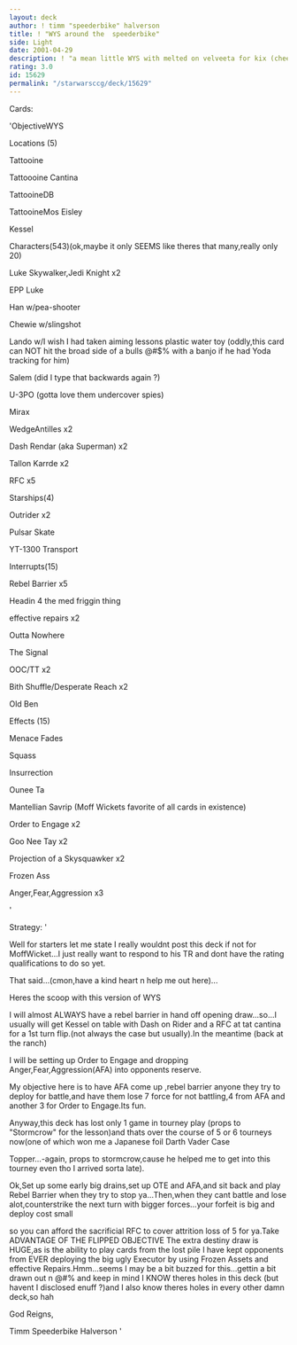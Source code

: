 ```yaml
---
layout: deck
author: ! timm "speederbike" halverson
title: ! "WYS around the  speederbike"
side: Light
date: 2001-04-29
description: ! "a mean little WYS with melted on velveeta for kix (cheese,baby)and Mr. Cheese may even be impressed here :)"
rating: 3.0
id: 15629
permalink: "/starwarsccg/deck/15629"
---
```

Cards: 

'ObjectiveWYS

Locations (5)

Tattooine

Tattoooine Cantina

TattooineDB

TattooineMos Eisley

Kessel


Characters(543)(ok,maybe it only SEEMS like theres that many,really only 20)


Luke Skywalker,Jedi Knight x2

EPP Luke 

Han w/pea-shooter

Chewie w/slingshot

Lando w/I wish I had taken aiming lessons plastic water toy (oddly,this card can NOT hit the broad side of a bulls @#$% with a banjo if he had Yoda tracking for him)

Salem (did I type that backwards again ?)

U-3PO (gotta love them undercover  spies)

Mirax

WedgeAntilles x2 

Dash Rendar (aka Superman) x2

Tallon Karrde x2

RFC x5


Starships(4)


Outrider x2

Pulsar Skate 

YT-1300 Transport


Interrupts(15)


Rebel Barrier x5 

Headin 4 the med friggin thing

effective repairs x2

Outta Nowhere

The Signal

OOC/TT x2

Bith Shuffle/Desperate Reach x2

Old Ben


Effects (15)


Menace Fades

Squass

Insurrection

Ounee Ta

Mantellian Savrip (Moff Wickets favorite of all cards in existence)

Order to Engage x2

Goo Nee Tay x2

Projection of a Skysquawker x2

Frozen Ass

Anger,Fear,Aggression x3

























































































'

Strategy: '

Well for starters let me state I really wouldnt post this deck if not for MoffWicket...I just really want to respond to his TR and dont have the rating qualifications to do so yet.

That said...(cmon,have a kind heart n help me out here)...

Heres the scoop with this version of WYS

I will almost ALWAYS have a rebel barrier in hand off opening draw...so...I usually will get Kessel on table with Dash on Rider and a RFC at tat cantina for a 1st turn flip.(not always the case but usually).In the meantime (back at the ranch)

I will be setting up Order to Engage and dropping Anger,Fear,Aggression(AFA) into opponents reserve.

My objective here is to have AFA come up ,rebel barrier anyone they try to deploy for battle,and have them lose 7 force for not battling,4 from AFA and another 3 for Order to Engage.Its fun.

Anyway,this deck has lost only 1 game in tourney play (props to "Stormcrow" for the lesson)and thats over the course of 5 or 6 tourneys now(one of which won me a Japanese foil Darth Vader Case

Topper...-again, props to stormcrow,cause he helped me to get into this tourney even tho I arrived sorta late).

Ok,Set up some early big drains,set up OTE and AFA,and sit back and play Rebel Barrier when they try to stop ya...Then,when they cant battle and lose alot,counterstrike the next turn with bigger forces...your forfeit is big and deploy cost small

so you can afford the sacrificial RFC to cover attrition loss of 5 for ya.Take ADVANTAGE OF THE FLIPPED OBJECTIVE  The extra destiny draw is HUGE,as is the ability to play cards from the lost pile  I have kept opponents from EVER deploying the big ugly Executor by using Frozen Assets and effective Repairs.Hmm...seems I may be a bit buzzed for this...gettin a bit drawn out n @#$%...so here ya go...review it,leave me your constructive crit@#$% and keep in mind I KNOW theres holes in this deck (but havent I disclosed enuff ?)and I also know theres holes in every other damn deck,so hah 

God Reigns,

Timm Speederbike Halverson '
